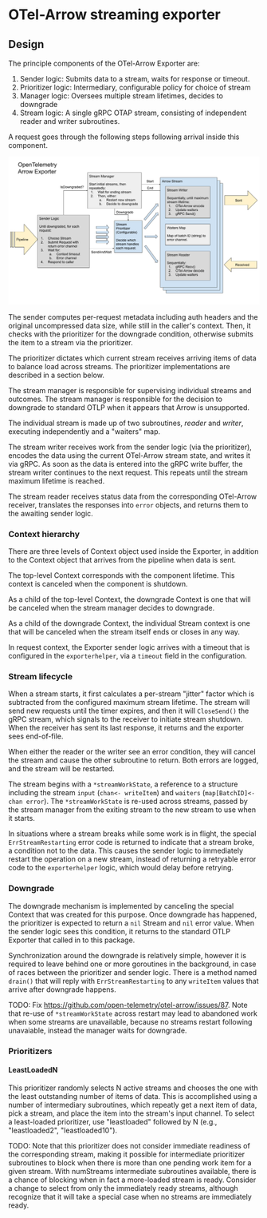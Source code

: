 # OTel-Arrow streaming exporter

## Design

The principle components of the OTel-Arrow Exporter are:

1. Sender logic: Submits data to a stream, waits for response or timeout.
2. Prioritizer logic: Intermediary, configurable policy for choice of stream
3. Manager logic: Oversees multiple stream lifetimes, decides to downgrade
4. Stream logic: A single gRPC OTAP stream, consisting of independent
   reader and writer subroutines.

A request goes through the following steps following arrival inside
this component.

![Block diagram of OpenTelemetry Arrow Exporter](./design.png)

The sender computes per-request metadata including auth headers and
the original uncompressed data size, while still in the caller's
context.  Then, it checks with the prioritizer for the downgrade
condition, otherwise submits the item to a stream via the prioritizer.

The prioritizer dictates which current stream receives arriving items
of data to balance load across streams.  The prioritizer
implementations are described in a section below.

The stream manager is responsible for supervising individual streams
and outcomes.  The stream manager is responsible for the decision to
downgrade to standard OTLP when it appears that Arrow is unsupported.

The individual stream is made up of two subroutines, _reader_ and
_writer_, executing independently and a "waiters" map.

The stream writer receives work from the sender logic (via the
prioritizer), encodes the data using the current OTel-Arrow stream
state, and writes it via gRPC.  As soon as the data is entered into
the gRPC write buffer, the stream writer continues to the next
request.  This repeats until the stream maximum lifetime is reached.

The stream reader receives status data from the corresponding
OTel-Arrow receiver, translates the responses into `error` objects,
and returns them to the awaiting sender logic.

### Context hierarchy

There are three levels of Context object used inside the Exporter, in
addition to the Context object that arrives from the pipeline when
data is sent.

The top-level Context corresponds with the component lifetime.  This
context is canceled when the component is shutdown.

As a child of the top-level Context, the downgrade Context is one that
will be canceled when the stream manager decides to downgrade.

As a child of the downgrade Context, the individual Stream context is
one that will be canceled when the stream itself ends or closes in any
way.

In request context, the Exporter sender logic arrives with a timeout
that is configured in the `exporterhelper`, via a `timeout` field in
the configuration.

### Stream lifecycle

When a stream starts, it first calculates a per-stream "jitter" factor
which is subtracted from the configured maximum stream lifetime.  The
stream will send new requests until the timer expires, and then it
will `CloseSend()` the gRPC stream, which signals to the receiver to
initiate stream shutdown.  When the receiver has sent its last
response, it returns and the exporter sees end-of-file.

When either the reader or the writer see an error condition, they will
cancel the stream and cause the other subroutine to return.  Both
errors are logged, and the stream will be restarted.

The stream begins with a `*streamWorkState`, a reference to a
structure including the stream `input` (`chan<- writeItem`) and
`waiters` (`map[BatchID]<-chan error`).  The `*streamWorkState` is
re-used across streams, passed by the stream manager from the exiting
stream to the new stream to use when it starts.

In situations where a stream breaks while some work is in flight, the
special `ErrStreamRestarting` error code is returned to indicate that
a stream broke, a condition not to the data.  This causes the sender
logic to immediately restart the operation on a new stream, instead of
returning a retryable error code to the `exporterhelper` logic, which
would delay before retrying.

### Downgrade

The downgrade mechanism is implemented by canceling the special
Context that was created for this purpose.  Once downgrade has
happened, the prioritizer is expected to return a `nil` Stream and
`nil` error value.  When the sender logic sees this condition, it
returns to the standard OTLP Exporter that called in to this package.

Synchronization around the downgrade is relatively simple, however it
is required to leave behind one or more goroutines in the background,
in case of races between the prioritizer and sender logic.  There is a
method named `drain()` that will reply with `ErrStreamRestarting` to
any `writeItem` values that arrive after downgrade happens.

TODO: Fix https://github.com/open-telemetry/otel-arrow/issues/87.
Note that re-use of `*streamWorkState` across restart may lead to
abandoned work when some streams are unavailable, because no streams
restart following unavaiable, instead the manager waits for downgrade.

### Prioritizers

#### LeastLoadedN

This prioritizer randomly selects N active streams and chooses the one
with the least outstanding number of items of data.  This is
accomplished using a number of intermediary subroutines, which
repeatly get a next item of data, pick a stream, and place the item
into the stream's input channel.  To select a least-loaded prioritizer,
use "leastloaded" followed by N (e.g., "leastloaded2", "leastloaded10").

TODO: Note that this prioritizer does not consider immediate readiness
of the corresponding stream, making it possible for intermediate
prioritizer subroutines to block when there is more than one pending
work item for a given stream.  With numStreams intermediate
subroutines available, there is a chance of blocking when in fact a
more-loaded stream is ready.  Consider a change to select from only
the immediately ready streams, although recognize that it will take 
a special case when no streams are immediately ready.
